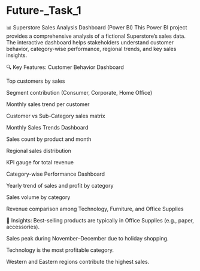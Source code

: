 # Future-_Task_1
📊 Superstore Sales Analysis Dashboard (Power BI)
This Power BI project provides a comprehensive analysis of a fictional Superstore’s sales data. The interactive dashboard helps stakeholders understand customer behavior, category-wise performance, regional trends, and key sales insights.

🔍 Key Features:
Customer Behavior Dashboard

Top customers by sales

Segment contribution (Consumer, Corporate, Home Office)

Monthly sales trend per customer

Customer vs Sub-Category sales matrix

Monthly Sales Trends Dashboard

Sales count by product and month

Regional sales distribution

KPI gauge for total revenue

Category-wise Performance Dashboard

Yearly trend of sales and profit by category

Sales volume by category

Revenue comparison among Technology, Furniture, and Office Supplies

📌 Insights:
Best-selling products are typically in Office Supplies (e.g., paper, accessories).

Sales peak during November–December due to holiday shopping.

Technology is the most profitable category.

Western and Eastern regions contribute the highest sales.
